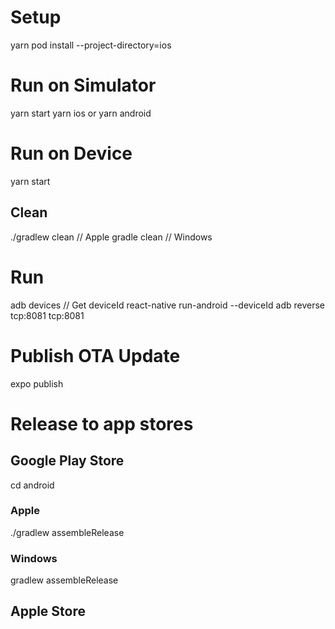 # Setup
yarn
pod install --project-directory=ios
# Run on Simulator
yarn start
yarn ios
or 
yarn android

# Run on Device
yarn start
## Clean
./gradlew clean // Apple
gradle clean // Windows
# Run
adb devices // Get deviceId
react-native run-android --deviceId <deviceId>
adb reverse tcp:8081 tcp:8081
# Publish OTA Update
expo publish

# Release to app stores
## Google Play Store
cd android
### Apple
./gradlew assembleRelease 
### Windows
gradlew assembleRelease 

## Apple Store